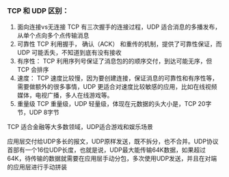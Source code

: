 ### TCP 和 UDP 区别：

1. 面向连接vs无连接
    TCP 有三次握手的连接过程，UDP 适合消息的多播发布，从单个点向多个点传输消息
2. 可靠性
    TCP 利用握手， 确认（ACK） 和重传的机制，提供了可靠性保证，而 UDP 可能丢失，不知道到底有没有接收
3. 有序性：
    TCP 利用序列号保证了消息包的的顺序交付，到达可能无序，但 TCP 会排序
4. 速度：
    TCP 速度比较慢，因为要创建连接，保证消息的可靠性和有序性等，需要做额外的很多事情，UDP 更适合对速度比较敏感的应用，比如在线视频媒体，电视广播，多人在线游戏等。
5. 重量级
    TCP 重量级，UDP 轻量级，体现在元数据的头大小是，TCP 20字节，UDP 8字节

TCP 适合金融等大多数领域，UDP适合游戏和娱乐场景

 

应用层交付给UDP多长的报文，UDP原样发送，既不拆分，也不合并。UDP协议首部有一个16位UDP长度，也就是说，UDP最大能传输64K数据，如果超过64K，待传输的数据就需要在应用层手动分包，多次使用UDP发送，并且在对端的应用层进行手动拼装

 

 
